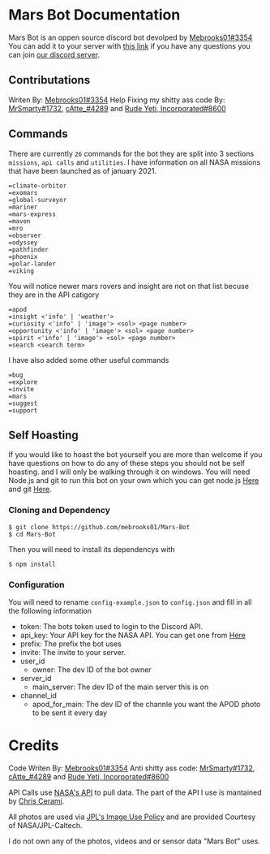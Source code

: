 # Mars Bot Documentation

Mars Bot is an oppen source discord bot devolped by [Mebrooks01#3354](https://github.com/mebrooks01)
You can add it to your server with [this link](https://discord.com/oauth2/authorize?client_id=760605516384305224&scope=bot&permissions=1141242945) if you have any questions you can join [our discord server](https://discord.gg/yKnBYJE).

## Contributations

Writen By: [Mebrooks01#3354](https://github.com/mebrooks01)
Help Fixing my shitty ass code By: [MrSmarty#1732](https://github.com/Mr-Smarty), [cAtte\_#4289](https://github.com/cAttte) and [Rude Yeti, Incorporated#8600](https://github.com/rudeyeti)

## Commands

There are currently `26` commands for the bot they are split into 3 sections `missions`, `api calls` and `utilities`.
I have information on all NASA missions that have been launched as of january 2021.

```
=climate-orbitor
=exomars
=global-surveyor
=mariner
=mars-express
=maven
=mro
=observer
=odyssey
=pathfinder
=phoenix
=polar-lander
=viking
```

You will notice newer mars rovers and insight are not on that list becuse they are in the API catigory

```
=apod
=insight <'info' | 'weather'>
=curiosity <'info' | 'image'> <sol> <page number>
=opportunity <'info' | 'image'> <sol> <page number>
=spirit <'info' | 'image'> <sol> <page number>
=search <search term>
```

I have also added some other useful commands

```
=bug
=explore
=invite
=mars
=suggest
=support
```

## Self Hoasting

If you would like to hoast the bot yourself you are more than welcome if you have questions on how to do any of these steps you should not be self hoasting. and I will only be walking through it on windows. You will need Node.js and git to run this bot on your own which you can get node.js [Here](https://nodejs.org/en/download/) and git [Here](https://git-scm.com/download/win).

### Cloning and Dependency

```
$ git clone https://github.com/mebrooks01/Mars-Bot
$ cd Mars-Bot
```

Then you will need to install its dependencys with

```
$ npm install
```

### Configuration

You will need to rename `config-example.json` to `config.json` and fill in all the following information

- token: The bots token used to login to the Discord API.
- api_key: Your API key for the NASA API. You can get one from [Here](https://api.nasa.gov/)
- prefix: The prefix the bot uses
- invite: The invite to your server.
- user_id
  - owner: The dev ID of the bot owner
- server_id
  - main_server: The dev ID of the main server this is on
- channel_id
  - apod_for_main: The dev ID of the channle you want the APOD photo to be sent it every day

# Credits

Code Writen By: [Mebrooks01#3354](https://github.com/mebrooks01)
Anti shitty ass code: [MrSmarty#1732](https://github.com/Mr-Smarty), [cAtte\_#4289](https://github.com/cAttte) and [Rude Yeti, Incorporated#8600](https://github.com/rudeyeti)

API Calls use [NASA's API](https://api.nasa.gov/) to pull data. The part of the API I use is mantained by [Chris Cerami](https://github.com/chrisccerami/mars-photo-api).

All photos are used via [JPL's Image Use Policy](https://www.jpl.nasa.gov/jpl-image-use-policy/) and are provided Courtesy of NASA/JPL-Caltech.

I do not own any of the photos, videos and or sensor data "Mars Bot" uses.
